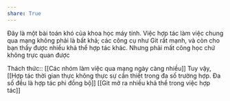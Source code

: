 ```yaml
---
share: True
---
```

Đây là một bài toán khó của khoa học máy tính. Việc hợp tác làm việc chung qua mạng không phải là bất khả; các công cụ như Git rất mạnh, và còn cho bạn thấy được nhiều khả thể hợp tác khác. Nhưng phải mất công học chứ không trực quan được

Thách thức:: [[Các nhóm làm việc qua mạng ngày càng nhiều]]
Tuy vậy, [[Hợp tác thời gian thực không thực sự cần thiết trong đa số trường hợp. Đa số đều là hợp tác phi đồng bộ]] 
[[Git mở ra nhiều khả thể trong việc hợp tác]]
